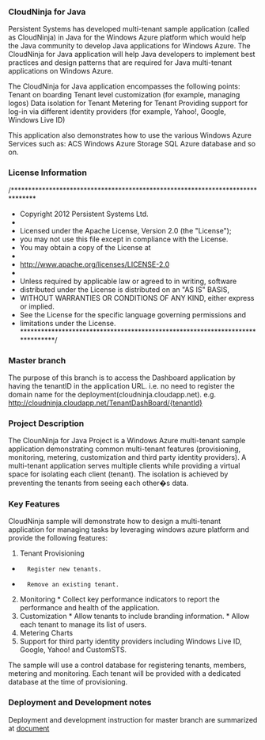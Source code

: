 ### CloudNinja for Java
Persistent Systems has developed multi-tenant sample application (called as CloudNinja) in Java for the Windows Azure 
platform which would help the Java community to develop Java applications for Windows Azure. The CloudNinja for Java 
application will help Java developers to implement best practices and design patterns that are required for Java 
multi-tenant applications on Windows Azure.
 
The CloudNinja for Java application encompasses the following points:
 Tenant on boarding
 Tenant level customization (for example, managing logos)
 Data isolation for Tenant
 Metering for Tenant
 Providing support for log-in via different identity providers (for example, Yahoo!, Google, Windows Live ID)
 
This application also demonstrates how to use the various Windows Azure Services such as:
 ACS
 Windows Azure Storage
 SQL Azure database and so on.

### License Information
/*******************************************************************************
 * Copyright 2012 Persistent Systems Ltd.
 * 
 * Licensed under the Apache License, Version 2.0 (the "License");
 * you may not use this file except in compliance with the License.
 * You may obtain a copy of the License at
 * 
 *   http://www.apache.org/licenses/LICENSE-2.0
 * 
 * Unless required by applicable law or agreed to in writing, software
 * distributed under the License is distributed on an "AS IS" BASIS,
 * WITHOUT WARRANTIES OR CONDITIONS OF ANY KIND, either express or implied.
 * See the License for the specific language governing permissions and
 * limitations under the License.
 ******************************************************************************/


###  Master branch
  The purpose of this branch is to access the Dashboard application by having the tenantID in the application URL. i.e. no need to register the domain name for the deployment(cloudninja.cloudapp.net).
  e.g. http://cloudninja.cloudapp.net/TenantDashBoard/{tenantId}

### Project Description

The ClounNinja for Java Project is a Windows Azure multi-tenant sample application demonstrating common multi-tenant features (provisioning, monitoring, metering, customization and third party identity providers). A multi-tenant application serves multiple clients while providing a virtual space for isolating each client (tenant). The isolation is achieved by preventing the tenants from seeing each other�s data.

### Key Features
CloudNinja sample will demonstrate how to design a multi-tenant application for managing tasks by leveraging windows azure platform and provide the following features:

1. Tenant Provisioning
  *       Register new tenants.
  *       Remove an existing tenant.
2. Monitoring
                *       Collect key performance indicators to report the performance and health of the application.
3. Customization
                *        Allow tenants to include branding information.
                *        Allow each tenant to manage its list of users.
4. Metering Charts
5. Support for third party identity providers including Windows Live ID, Google, Yahoo! and CustomSTS.
     
The sample will use a control database for registering tenants, members, metering and monitoring. Each tenant will be provided with a dedicated database at the time of provisioning.

### Deployment and Development notes
   Deployment and development instruction for master branch are summarized at [document](https://github.com/PersistentSys/cloudninja-for-java/blob/master/Documents/Deployment%20&%20Development%20Environment%20document.docx)
